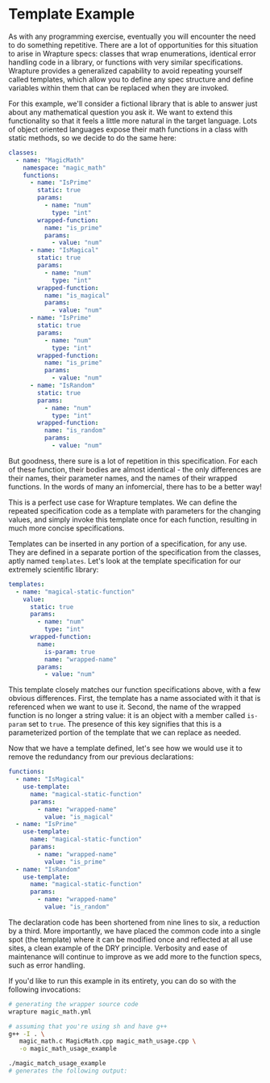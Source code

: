 # Template Example

As with any programming exercise, eventually you will encounter the need to do
something repetitive. There are a lot of opportunities for this situation to
arise in Wrapture specs: classes that wrap enumerations, identical error
handling code in a library, or functions with very similar specifications.
Wrapture provides a generalized capability to avoid repeating yourself called
templates, which allow you to define any spec structure and define variables
within them that can be replaced when they are invoked.

For this example, we'll consider a fictional library that is able to answer just
about any mathematical question you ask it. We want to extend this functionality
so that it feels a little more natural in the target language. Lots of object
oriented languages expose their math functions in a class with static methods,
so we decide to do the same here:

```yaml
classes:
  - name: "MagicMath"
    namespace: "magic_math"
    functions:
      - name: "IsPrime"
        static: true
        params:
          - name: "num"
            type: "int"
        wrapped-function:
          name: "is_prime"
          params:
            - value: "num"
      - name: "IsMagical"
        static: true
        params:
          - name: "num"
            type: "int"
        wrapped-function:
          name: "is_magical"
          params:
            - value: "num"
      - name: "IsPrime"
        static: true
        params:
          - name: "num"
            type: "int"
        wrapped-function:
          name: "is_prime"
          params:
            - value: "num"
      - name: "IsRandom"
        static: true
        params:
          - name: "num"
            type: "int"
        wrapped-function:
          name: "is_random"
          params:
            - value: "num"
```

But goodness, there sure is a lot of repetition in this specification. For each
of these function, their bodies are almost identical - the only differences are
their names, their parameter names, and the names of their wrapped functions. In
the words of many an infomercial, there has to be a better way!

This is a perfect use case for Wrapture templates. We can define the repeated
specification code as a template with parameters for the changing values, and
simply invoke this template once for each function, resulting in much more
concise specifications.

Templates can be inserted in any portion of a specification, for any use. They
are defined in a separate portion of the specification from the classes, aptly
named `templates`. Let's look at the template specification for our extremely
scientific library:

```yaml
templates:
  - name: "magical-static-function"
    value:
      static: true
      params:
        - name: "num"
          type: "int"
      wrapped-function:
        name:
          is-param: true
          name: "wrapped-name"
        params:
          - value: "num"
```

This template closely matches our function specifications above, with a few
obvious differences. First, the template has a name associated with it that is
referenced when we want to use it. Second, the name of the wrapped function is
no longer a string value: it is an object with a member called `is-param` set to
`true`. The presence of this key signifies that this is a parameterized portion
of the template that we can replace as needed.

Now that we have a template defined, let's see how we would use it to remove the
redundancy from our previous declarations:

```yaml
functions:
  - name: "IsMagical"
    use-template:
      name: "magical-static-function"
      params:
        - name: "wrapped-name"
          value: "is_magical"
  - name: "IsPrime"
    use-template:
      name: "magical-static-function"
      params:
        - name: "wrapped-name"
          value: "is_prime"
  - name: "IsRandom"
    use-template:
      name: "magical-static-function"
      params:
        - name: "wrapped-name"
          value: "is_random"
```

The declaration code has been shortened from nine lines to six, a reduction by a
third. More importantly, we have placed the common code into a single spot (the
template) where it can be modified once and reflected at all use sites, a clean
example of the DRY principle. Verbosity and ease of maintenance will continue to
improve as we add more to the function specs, such as error handling.

If you'd like to run this example in its entirety, you can do so with the
following invocations:

```sh
# generating the wrapper source code
wrapture magic_math.yml

# assuming that you're using sh and have g++
g++ -I . \
   magic_math.c MagicMath.cpp magic_math_usage.cpp \
   -o magic_math_usage_example

./magic_match_usage_example
# generates the following output:
```
